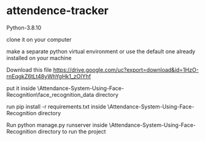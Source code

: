 # attendence-tracker
Python-3.8.10

clone it on your computer

make a separate python virtual environment or use the default one already installed on your machine

 Download this file https://drive.google.com/uc?export=download&id=1HzO-rnEqgkZ6tLt48yWhYgHk1_zOIYhf
 
 put it inside \Attendance-System-Using-Face-Recognition\face_recognition_data directory
 
 run pip install -r requirements.txt inside \Attendance-System-Using-Face-Recognition directory
 
 Run python manage.py runserver inside \Attendance-System-Using-Face-Recognition directory to run the project
 

